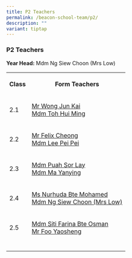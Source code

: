 ```yaml
---
title: P2 Teachers
permalink: /beacon-school-team/p2/
description: ""
variant: tiptap
---
```

<h3>P2 Teachers</h3>
<p><strong>Year Head:</strong> Mdm Ng Siew Choon (Mrs Low)</p>
<table style="minWidth: 50px">
<colgroup>
<col>
<col>
</colgroup>
<tbody>
<tr>
<th rowspan="1" colspan="1">
<p><strong>Class</strong>
</p>
</th>
<th rowspan="1" colspan="1">
<p><strong>Form Teachers</strong>
</p>
</th>
</tr>
<tr>
<td rowspan="1" colspan="1">
<p>2.1</p>
</td>
<td rowspan="1" colspan="1">
<p><a href="mailto:wong_jun_kai@moe.edu.sg" rel="noopener nofollow" target="_blank">Mr Wong Jun Kai</a>
<br><a href="mailto:toh_hui_ming@moe.edu.sg" rel="noopener nofollow" target="_blank">Mdm Toh Hui Ming</a>
</p>
</td>
</tr>
<tr>
<td rowspan="1" colspan="1">
<p>2.2</p>
</td>
<td rowspan="1" colspan="1">
<p><a href="mailto:felix_cheong@moe.edu.sg" rel="noopener nofollow" target="_blank">Mr Felix Cheong</a>
<br><a href="mailto:lee_pei_pei@moe.edu.sg" rel="noopener nofollow" target="_blank">Mdm Lee Pei Pei</a>
</p>
</td>
</tr>
<tr>
<td rowspan="1" colspan="1">
<p>2.3</p>
</td>
<td rowspan="1" colspan="1">
<p><a href="mailto:puah_sor_lay@moe.edu.sg" rel="noopener nofollow" target="_blank">Mdm Puah Sor Lay</a>
<br><a href="mailto:ma_yanying@moe.edu.sg" rel="noopener nofollow" target="_blank">Mdm Ma Yanying</a>
</p>
</td>
</tr>
<tr>
<td rowspan="1" colspan="1">
<p>2.4</p>
</td>
<td rowspan="1" colspan="1">
<p><a href="mailto:nurhuda_mohamed@moe.edu.sg" rel="noopener nofollow" target="_blank">Ms Nurhuda Bte Mohamed</a>
<br><a href="mailto:ng_siew_choon@moe.edu.sg" rel="noopener nofollow" target="_blank">Mdm Ng Siew Choon (Mrs Low)</a>
</p>
</td>
</tr>
<tr>
<td rowspan="1" colspan="1">
<p>2.5</p>
</td>
<td rowspan="1" colspan="1">
<p><a href="mailto:siti_farina_osman@moe.edu.sg" rel="noopener nofollow" target="_blank">Mdm Siti Farina Bte Osman</a>
<br><a href="mailto:foo_yaosheng@moe.edu.sg" rel="noopener nofollow" target="_blank">Mr Foo Yaosheng</a>
</p>
</td>
</tr>
<tr>
<td rowspan="1" colspan="1">
<p></p>
</td>
<td rowspan="1" colspan="1">
<p></p>
</td>
</tr>
</tbody>
</table>
<p></p>